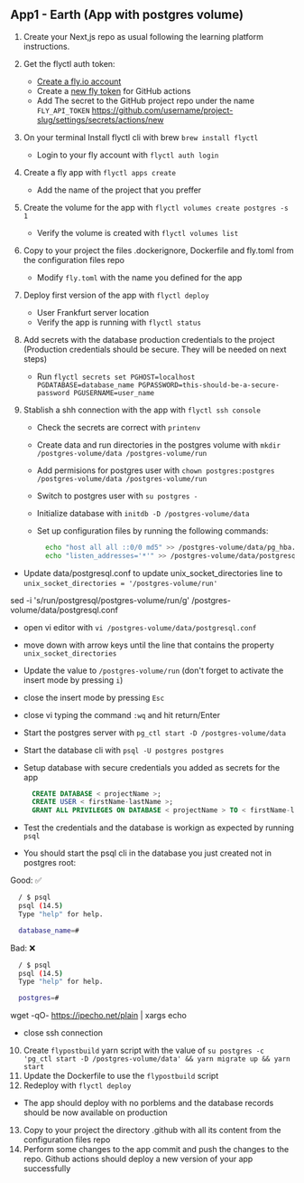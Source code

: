 ## App1 - Earth (App with postgres volume)

1. Create your Next,js repo as usual following the learning platform instructions.
2. Get the flyctl auth token:
   - [Create a fly.io account](https://fly.io/app/sign-up)
   - Create a [new fly token](https://fly.io/user/personal_access_tokens) for GitHub actions
   - Add The secret to the GitHub project repo under the name `FLY_API_TOKEN` https://github.com/username/project-slug/settings/secrets/actions/new
3. On your terminal Install flyctl cli with brew `brew install flyctl`
   - Login to your fly account with `flyctl auth login`
4. Create a fly app with `flyctl apps create`
   - Add the name of the project that you preffer
5. Create the volume for the app with `flyctl volumes create postgres -s 1`
   - Verify the volume is created with `flyctl volumes list`
6. Copy to your project the files .dockerignore, Dockerfile and fly.toml from the configuration files repo
   - Modify `fly.toml` with the name you defined for the app
7. Deploy first version of the app with `flyctl deploy`
   - User Frankfurt server location
   - Verify the app is running with `flyctl status`
8. Add secrets with the database production credentials to the project (Production credentials should be secure. They will be needed on next steps)

   - Run `flyctl secrets set PGHOST=localhost PGDATABASE=database_name PGPASSWORD=this-should-be-a-secure-password PGUSERNAME=user_name`

9. Stablish a shh connection with the app with `flyctl ssh console`

   - Check the secrets are correct with `printenv`
   - Create data and run directories in the postgres volume with `mkdir /postgres-volume/data /postgres-volume/run`
   - Add permisions for postgres user with `chown postgres:postgres /postgres-volume/data /postgres-volume/run`
   - Switch to postgres user with `su postgres -`
   - Initialize database with `initdb -D /postgres-volume/data`
   - Set up configuration files by running the following commands:

     ```sh
       echo "host all all ::0/0 md5" >> /postgres-volume/data/pg_hba.conf
       echo "listen_addresses='*'" >> /postgres-volume/data/postgresql.conf
     ```

- Update data/postgresql.conf to update unix_socket_directories line to `unix_socket_directories = '/postgres-volume/run'`

sed -i 's/run\/postgresql/postgres-volume\/run/g' /postgres-volume/data/postgresql.conf

- open vi editor with `vi /postgres-volume/data/postgresql.conf`
- move down with arrow keys until the line that contains the property `unix_socket_directories`
- Update the value to `/postgres-volume/run` (don't forget to activate the insert mode by pressing `i`)
- close the insert mode by pressing `Esc`
- close vi typing the command `:wq` and hit return/Enter
- Start the postgres server with `pg_ctl start -D /postgres-volume/data`
- Start the database cli with `psql -U postgres postgres`
- Setup database with secure credentials you added as secrets for the app

  ```sql
    CREATE DATABASE < projectName >;
    CREATE USER < firstName-lastName >;
    GRANT ALL PRIVILEGES ON DATABASE < projectName > TO < firstName-lastName >;
  ```

- Test the credentials and the database is workign as expected by running `psql`
- You should start the psql cli in the database you just created not in postgres root:

Good: ✅

```sh
  / $ psql
  psql (14.5)
  Type "help" for help.

  database_name=#
```

Bad: ❌

```sh
  / $ psql
  psql (14.5)
  Type "help" for help.

  postgres=#
```

wget -qO- https://ipecho.net/plain | xargs echo

- close ssh connection

10. Create `flypostbuild` yarn script with the value of `su postgres -c 'pg_ctl start -D /postgres-volume/data' && yarn migrate up && yarn start`
11. Update the Dockerfile to use the `flypostbuild` script
12. Redeploy with `flyctl deploy`

- The app should deploy with no porblems and the database records should be now available on production

13. Copy to your project the directory .github with all its content from the configuration files repo
14. Perform some changes to the app commit and push the changes to the repo. Github actions should deploy a new version of your app successfully
